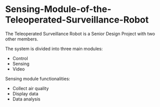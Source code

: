# Sensing-Module-of-the-Teleoperated-Surveillance-Robot

The Teleoperated Surveillance Robot is a Senior Design Project with two other members.

The system is divided into three main modules:
  - Control 
  - Sensing 
  - Video

Sensing module functionalities:
- Collect air quality
- Display data  
- Data analysis 
